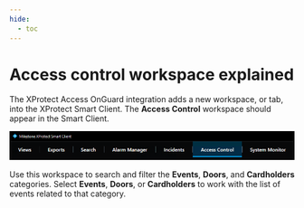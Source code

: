 ```yaml
---
hide:
  - toc
---
```

# Access control workspace explained

The XProtect Access OnGuard integration adds a new workspace, or tab, into the XProtect Smart Client. The **Access Control** workspace should appear in the Smart Client.


![SCAccessTab](img/CXAL.acwe1.png)


Use this workspace to search and filter the **Events**, **Doors**, and **Cardholders** categories. Select **Events**, **Doors**, or **Cardholders** to work with the list of events related to that category.